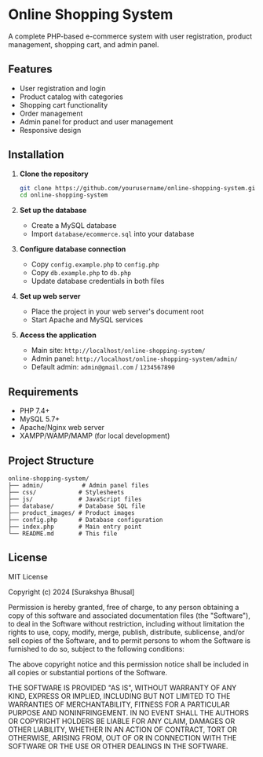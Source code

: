# Online Shopping System

A complete PHP-based e-commerce system with user registration, product management, shopping cart, and admin panel.

## Features

- User registration and login
- Product catalog with categories
- Shopping cart functionality
- Order management
- Admin panel for product and user management
- Responsive design

## Installation

1. **Clone the repository**
   ```bash
   git clone https://github.com/yourusername/online-shopping-system.git
   cd online-shopping-system
   ```

2. **Set up the database**
   - Create a MySQL database
   - Import `database/ecommerce.sql` into your database

3. **Configure database connection**
   - Copy `config.example.php` to `config.php`
   - Copy `db.example.php` to `db.php`
   - Update database credentials in both files

4. **Set up web server**
   - Place the project in your web server's document root
   - Start Apache and MySQL services

5. **Access the application**
   - Main site: `http://localhost/online-shopping-system/`
   - Admin panel: `http://localhost/online-shopping-system/admin/`
   - Default admin: `admin@gmail.com` / `1234567890`

## Requirements

- PHP 7.4+
- MySQL 5.7+
- Apache/Nginx web server
- XAMPP/WAMP/MAMP (for local development)

## Project Structure

```
online-shopping-system/
├── admin/           # Admin panel files
├── css/            # Stylesheets
├── js/             # JavaScript files
├── database/       # Database SQL file
├── product_images/ # Product images
├── config.php      # Database configuration
├── index.php       # Main entry point
└── README.md       # This file
```

## License

MIT License

Copyright (c) 2024 [Surakshya Bhusal]

Permission is hereby granted, free of charge, to any person obtaining a copy
of this software and associated documentation files (the "Software"), to deal
in the Software without restriction, including without limitation the rights
to use, copy, modify, merge, publish, distribute, sublicense, and/or sell
copies of the Software, and to permit persons to whom the Software is
furnished to do so, subject to the following conditions:

The above copyright notice and this permission notice shall be included in all
copies or substantial portions of the Software.

THE SOFTWARE IS PROVIDED "AS IS", WITHOUT WARRANTY OF ANY KIND, EXPRESS OR
IMPLIED, INCLUDING BUT NOT LIMITED TO THE WARRANTIES OF MERCHANTABILITY,
FITNESS FOR A PARTICULAR PURPOSE AND NONINFRINGEMENT. IN NO EVENT SHALL THE
AUTHORS OR COPYRIGHT HOLDERS BE LIABLE FOR ANY CLAIM, DAMAGES OR OTHER
LIABILITY, WHETHER IN AN ACTION OF CONTRACT, TORT OR OTHERWISE, ARISING FROM,
OUT OF OR IN CONNECTION WITH THE SOFTWARE OR THE USE OR OTHER DEALINGS IN THE
SOFTWARE.
``` 